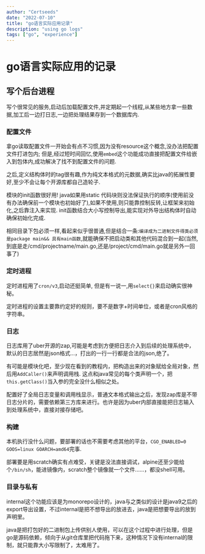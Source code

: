 ```yaml
---
author: "Certseeds"
date: "2022-07-10"
title: "go语言实际应用记录"
description: "using go logs"
tags: ["go", "experience"]
---
```


# go语言实际应用的记录

## 写个后台进程

写个很常见的服务,启动后加载配置文件,并定期起一个线程,从某些地方拿一些数据,加工后一边打日志,一边把处理结果存到一个数据库内.

### 配置文件

拿go读取配置文件一开始会有点不习惯,因为没有resource这个概念,没办法把配置文件打进包内; 但是,经过短时间回忆,使用`embed`这个功能成功直接把配置文件给嵌入到包体内,成功解决了找不到配置文件的问题.

之后,定义结构体时的tag很有趣,作为纯文本格式的元数据,确实比java的拓展性要好,至少不会让每个开源库都自己造轮子.

模块的init函数很好用! java如果用static 代码块则没法保证执行的顺序(使用前没有办法确保前一个模块也初始好了),如果不使用,则只能靠控制反转,让框架来初始化,之后靠注入来实现. init函数结合大小写控制导出,能实现对外导出结构体时自动确保初始化完成.

相同目录下包必须一样,看起来似乎很普通,但是结合一条:`编译成为二进制文件得类必须是package main&& 具有main函数`,就能确保不把启动类和其他代码混合到一起(当然,到底是走/cmd/projectname/main.go,还是/project/cmd/main.go就是另外一回事了)

### 定时进程

定时进程用了`cron/v3`,启动还挺简单, 但是有一说一,用`select{}`来启动确实很神秘。

定时进程的设置主要靠约定好的规则，要不是数字+时间单位，或者是cron风格的字符串。

### 日志

日志库用了uber开源的zap,可能是考虑到方便把日志介入到后续的处理系统中，默认的日志居然是json格式...，打出的一行一行都是合法的json,绝了。

有可能是模块化吧，至少现在看到的教程内，把构造出来的对象赋给全局对象，然后用`AddCaller()`来声明调用栈. 这点和java常见的每个类声明一个，把`this.getClass()`当入参的完全没什么相似之处。

配置好了全局日志变量和调用栈显示，普通文本格式输出之后，发现zap库是不带日志分片的，需要依赖第三方库来进行。也许是因为uber内部直接能把日志输入到处理系统中，直接对接存储吧。

### 构建

本机执行没什么问题，要部署的话也不需要考虑其他的平台，`CGO_ENABLED=0 GOOS=linux GOARCH=amd64`完事.

部署要是用scratch确实有点难受，关键是没法直接调试，alpine还至少能给个`/bin/sh`，能进镜像内，scratch整个镜像就一个文件......，都没shell可用。

### 目录与私有

internal这个功能应该是为monorepo设计的，java与之类似的设计是java9之后的export导出设置，不过internal是把不想导出的放进去，java是把想要导出的放到声明里。

java是把打包好的二进制包上传供别人使用，可以在这个过程中进行处理，但是go是源码依赖，倾向于从git仓库里把代码拖下来，这种情况下没有internal的限制，就只能靠大小写限制了，太难用了。
